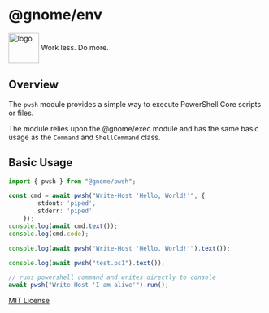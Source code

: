 # @gnome/env

<div height=30" vertical-align="top">
<image src="https://raw.githubusercontent.com/gnomejs/gnomejs/main/assets/icon.png"
    alt="logo" width="60" valign="middle" />
<span>Work less. Do more. </span>
</div>

## Overview

The `pwsh` module provides a simple way to execute
PowerShell Core scripts or files.

The module relies upon the @gnome/exec module and
has the same basic usage as the `Command` and `ShellCommand` class.

## Basic Usage

```typescript
import { pwsh } from "@gnome/pwsh";

const cmd = await pwsh("Write-Host 'Hello, World!'", { 
        stdout: 'piped', 
        stderr: 'piped'
    });
console.log(await cmd.text());
console.log(cmd.code);

console.log(await pwsh("Write-Host 'Hello, World!'").text());

console.log(await pwsh("test.ps1").text()); 

// runs powershell command and writes directly to console
await pwsh("Write-Host 'I am alive'").run();
```

[MIT License](./LICENSE.md)
